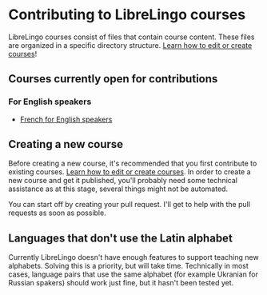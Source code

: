 # Contributing to LibreLingo courses

LibreLingo courses consist of files that contain course content. These files
are organized in a specific directory structure.
[Learn how to edit or create courses](editing-courses.md)!

## Courses currently open for contributions

### For English speakers

- [French for English speakers](https://github.com/kantord/LibreLingo/tree/master/courses/french-from-english)

## Creating a new course

Before creating a new course, it's recommended that you first contribute to
existing courses. [Learn how to edit or create courses](editing-courses.md). In order to create a
new course and get it published, you'll probably need some technical assistance
as at this stage, several things might not be automated.

You can start off by creating your pull request. I'll get to help with the
pull requests as soon as possible.

## Languages that don't use the Latin alphabet

Currently LibreLingo doesn't have enough features to support teaching new
alphabets. Solving this is a priority, but will take time. Technically in most
cases, language pairs that use the same alphabet (for example Ukranian for
Russian spakers) should work just fine, but it hasn't been tested yet.
